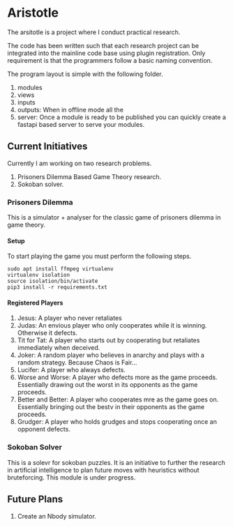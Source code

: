 # Aristotle

The arsitotle is a project where I conduct practical research.

The code has been written such that each research project can be integrated into the mainline code base using plugin registration.
Only requirement is that the programmers follow a basic naming convention.

The program layout is simple with the following folder.

1. modules
2. views
3. inputs
4. outputs: When in offline mode all the 
5. server: Once a module is ready to be published you can quickly create a fastapi based server to serve your modules.

## Current Initiatives

Currently I am working on two research problems.

1. Prisoners Dilemma Based Game Theory research.
2. Sokoban solver.

### Prisoners Dilemma

This is a simulator + analyser for the classic game of prisoners dilemma in game theory.

#### Setup
To start playing the game you must perform the following steps.

```
sudo apt install ffmpeg virtualenv
virtualenv isolation
source isolation/bin/activate
pip3 install -r requirements.txt
```

#### Registered Players
1. Jesus: A player who never retaliates
2. Judas: An envious player who only cooperates while it is winning. Otherwise it defects.
3. Tit for Tat: A player who starts out by cooperating but retaliates immediately when deceived.
4. Joker: A random player who believes in anarchy and plays with a random strategy. Because Chaos is Fair...
5. Lucifer: A player who always defects.
6. Worse and Worse: A player who defects more as the game proceeds. Essentially drawing out the worst in its opponents as the game proceeds.
7. Better and Better: A player who cooperates mre as the game goes on. Essentially bringing out the bestv in their opponents as the game proceeds.
8. Grudger: A player who holds grudges and stops cooperating once an opponent defects.

### Sokoban Solver

This is a solevr for sokoban puzzles.
It is an initiative to further the research in artificial intelligence to plan future moves with heuristics without bruteforcing.
This module is under progress.

## Future Plans

1. Create an Nbody simulator.